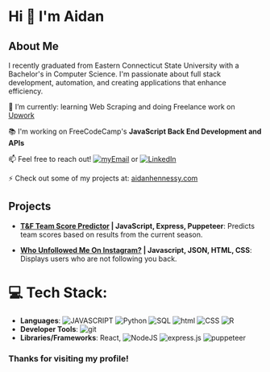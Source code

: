 # Hi 👋 I'm Aidan

## About Me
I recently graduated from Eastern Connecticut State University with a Bachelor's in Computer Science. I'm passionate about full stack development, automation, and creating applications that enhance efficiency. 

🌱 I’m currently: learning Web Scraping and doing Freelance work on [Upwork](https://www.upwork.com/freelancers/~010a2a8bbc1240be94) <br> 

:books: I'm working on FreeCodeCamp's **JavaScript Back End Development and APIs**

📫 Feel free to reach out! [![myEmail][Email]](mailto:aidanjhennessy@gmail.com) or [![LinkedIn][linkedin-shield]][linkedin-url]

⚡ Check out some of my projects at: [aidanhennessy.com](http://aidanhennessy.com)

## Projects
- **[T&F Team Score Predictor](https://team-scoring-app-6b025b09d32e.herokuapp.com/) | JavaScript, Express, Puppeteer**: Predicts team scores based on results from the current season.

- **[Who Unfollowed Me On Instagram?](https://github.com/aidanhenn/WhoUnfollowedMe) | Javascript, JSON, HTML, CSS**: Displays users who are not following you back.
<!-- - **Another Project**: Brief description. [Repository Link](#) -->

# 💻 Tech Stack:
- **Languages**: ![JAVASCRIPT] ![Python] ![SQL] ![html][HTML] ![CSS] ![R]
- **Developer Tools**: ![git][GIT]
- **Libraries/Frameworks**: React, ![NodeJS][NodeJS] ![express.js][EXPRESS] ![puppeteer][PUPPETEER]

<h3>Thanks for visiting my profile!</h3>


[linkedin-shield]: https://img.shields.io/badge/-LinkedIn-black.svg?style=for-the-badge&logo=linkedin&colorB=555
[linkedin-url]: https://linkedin.com/in/aidan-hennessy
[Email]:https://img.shields.io/badge/Email-blue?style=for-the-badge&logo=gmail
[React.js]: https://img.shields.io/badge/React-20232A?style=for-the-badge&logo=react&logoColor=61DAFB
[JAVASCRIPT]: https://img.shields.io/badge/javascript-%23323330.svg?style=for-the-badge&logo=javascript&logoColor=%23F7DF1E
[Python]: https://img.shields.io/badge/python-%233776AB.svg?style=for-the-badge&logo=python&logoColor=white
[NodeJS]: https://img.shields.io/badge/node.js-6DA55F?style=for-the-badge&logo=node.js&logoColor=white
[SQL]: https://img.shields.io/badge/sql-%2307405e.svg?style=for-the-badge&logo=postgresql&logoColor=white
[HTML]: https://img.shields.io/badge/html5-%23E34F26.svg?style=for-the-badge&logo=html5&logoColor=white
[CSS]: https://img.shields.io/badge/css-%231572B6.svg?style=for-the-badge&logo=css3&logoColor=white
[GIT]: https://img.shields.io/badge/git-%23F05033.svg?style=for-the-badge&logo=git&logoColor=white
[EXPRESS]: https://img.shields.io/badge/Express.js-404D59?style=for-the-badge&logo=express
[PUPPETEER]: https://img.shields.io/badge/Puppeteer-40B5A4?style=for-the-badge&logo=puppeteer&logoColor=white
[R]: https://img.shields.io/badge/R-276DC3?style=for-the-badge&logo=r&logoColor=white
